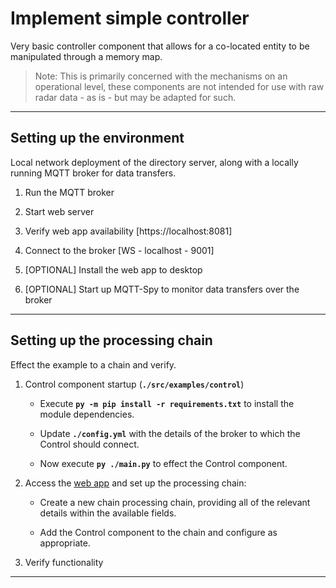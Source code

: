 # Implement simple controller
Very basic controller component that allows for a co-located entity to be manipulated through a memory map.

> Note: This is primarily concerned with the mechanisms on an operational level, these components are not intended for use with raw radar data - as is - but may be adapted for such.

---
## Setting up the environment
Local network deployment of the directory server, along with a locally running MQTT broker for data transfers.

1. Run the MQTT broker

2. Start web server

3. Verify web app availability [https://localhost:8081]

4. Connect to the broker [WS  - localhost - 9001]

5. [OPTIONAL] Install the web app to desktop

6. [OPTIONAL] Start up MQTT-Spy to monitor data transfers over the broker

---
## Setting up the processing chain
Effect the example to a chain and verify.

1. Control component startup (**``./src/examples/control``**)

   * Execute **``py -m pip install -r requirements.txt``** to install the module dependencies.

   * Update **``./config.yml``** with the details of the broker to which the Control should connect.

   * Now execute **``py ./main.py``** to effect the Control component.

2. Access the [web app](https://localhost:8081) and set up the processing chain:

   * Create a new chain processing chain, providing all of the relevant details within the available fields.

   * Add the Control component to the chain and configure as appropriate.

3. Verify functionality

---
